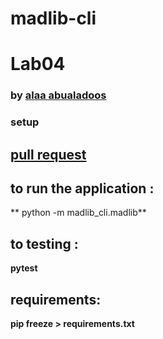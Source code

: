 # madlib-cli
# Lab04

### by [alaa abualadoos](https://www.linkedin.com/in/alaa-abu-al-adoos-047428237/)

### setup

## [pull request](https://github.com/alaa-adoos/madlib-cli/pull/1)
## to run the application :
** python -m madlib_cli.madlib**

## to testing :
**pytest**

## requirements:
**pip freeze > requirements.txt**
